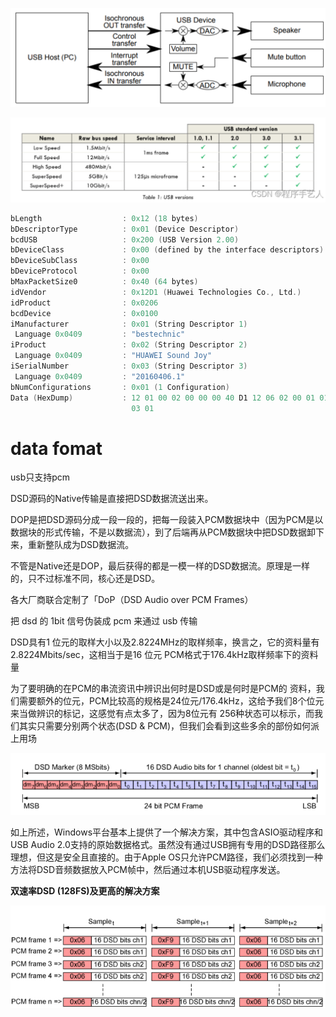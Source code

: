 ![image-20240321095501927](../Typoraphoto/image-20240321095501927.png)

<img src="../Typoraphoto/image-20240321095539941.png" alt="image-20240321095539941" style="zoom:150%;" />

```c
bLength                  : 0x12 (18 bytes)
bDescriptorType          : 0x01 (Device Descriptor)
bcdUSB                   : 0x200 (USB Version 2.00)
bDeviceClass             : 0x00 (defined by the interface descriptors)
bDeviceSubClass          : 0x00
bDeviceProtocol          : 0x00
bMaxPacketSize0          : 0x40 (64 bytes)
idVendor                 : 0x12D1 (Huawei Technologies Co., Ltd.)
idProduct                : 0x0206
bcdDevice                : 0x0100
iManufacturer            : 0x01 (String Descriptor 1)
 Language 0x0409         : "bestechnic"
iProduct                 : 0x02 (String Descriptor 2)
 Language 0x0409         : "HUAWEI Sound Joy"
iSerialNumber            : 0x03 (String Descriptor 3)
 Language 0x0409         : "20160406.1"
bNumConfigurations       : 0x01 (1 Configuration)
Data (HexDump)           : 12 01 00 02 00 00 00 40 D1 12 06 02 00 01 01 02   .......@........
                           03 01                                             ..
```



# data fomat

usb只支持pcm



DSD源码的Native传输是直接把DSD数据流送出来。

DOP是把DSD源码分成一段一段的，把每一段装入PCM数据块中（因为PCM是以数据块的形式传输，不是以数据流），到了后端再从PCM数据块中把DSD数据卸下来，重新整队成为DSD数据流。

不管是Native还是DOP，最后获得的都是一模一样的DSD数据流。原理是一样的，只不过标准不同，核心还是DSD。

各大厂商联合定制了「DoP（DSD Audio over PCM Frames）

把 dsd 的 1bit 信号伪装成 pcm 来通过 usb 传输

DSD具有1 位元的取样大小以及2.8224MHz的取样频率，换言之，它的资料量有2.8224Mbits/sec，这相当于是16 位元 PCM格式于176.4kHz取样频率下的资料量

为了要明确的在PCM的串流资讯中辨识出何时是DSD或是何时是PCM的 资料，我们需要额外的位元，PCM比较高的规格是24位元/176.4kHz，这给予我们8个位元来当做辨识的标记，这感觉有点太多了，因为8位元有 256种状态可以标示，而我们其实只需要分别两个状态(DSD & PCM)，但我们会看到这些多余的部份如何派上用场

![image-20240321105753180](../Typoraphoto/image-20240321105753180.png)

如上所述，Windows平台基本上提供了一个解决方案，其中包含ASIO驱动程序和USB Audio 2.0支持的原始数据格式。虽然没有通过USB拥有专用的DSD路径那么理想，但这是安全且直接的。由于Apple OS只允许PCM路径，我们必须找到一种方法将DSD音频数据放入PCM帧中，然后通过本机USB驱动程序发送。

**双速率DSD (128FS)及更高的解决方案**

![image-20240321114927143](../Typoraphoto/image-20240321114927143.png)